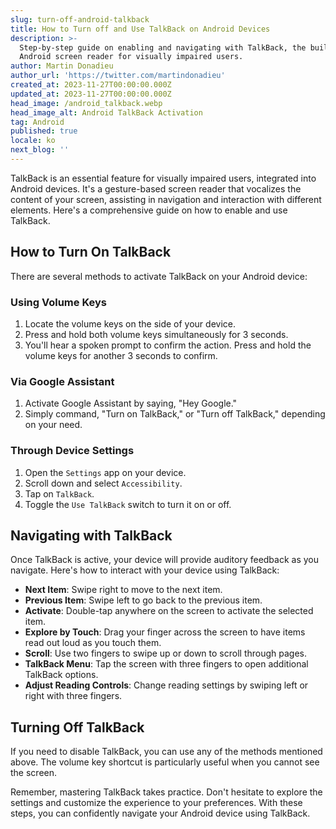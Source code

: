 ```yaml
---
slug: turn-off-android-talkback
title: How to Turn off and Use TalkBack on Android Devices
description: >-
  Step-by-step guide on enabling and navigating with TalkBack, the built-in
  Android screen reader for visually impaired users.
author: Martin Donadieu
author_url: 'https://twitter.com/martindonadieu'
created_at: 2023-11-27T00:00:00.000Z
updated_at: 2023-11-27T00:00:00.000Z
head_image: /android_talkback.webp
head_image_alt: Android TalkBack Activation
tag: Android
published: true
locale: ko
next_blog: ''
---
```


TalkBack is an essential feature for visually impaired users, integrated into Android devices. It's a gesture-based screen reader that vocalizes the content of your screen, assisting in navigation and interaction with different elements. Here's a comprehensive guide on how to enable and use TalkBack.

## How to Turn On TalkBack

There are several methods to activate TalkBack on your Android device:

### Using Volume Keys

1. Locate the volume keys on the side of your device.
2. Press and hold both volume keys simultaneously for 3 seconds.
3. You'll hear a spoken prompt to confirm the action. Press and hold the volume keys for another 3 seconds to confirm.

### Via Google Assistant

1. Activate Google Assistant by saying, "Hey Google."
2. Simply command, "Turn on TalkBack," or "Turn off TalkBack," depending on your need.

### Through Device Settings

1. Open the `Settings` app on your device.
2. Scroll down and select `Accessibility`.
3. Tap on `TalkBack`.
4. Toggle the `Use TalkBack` switch to turn it on or off.

## Navigating with TalkBack

Once TalkBack is active, your device will provide auditory feedback as you navigate. Here's how to interact with your device using TalkBack:

- **Next Item**: Swipe right to move to the next item.
- **Previous Item**: Swipe left to go back to the previous item.
- **Activate**: Double-tap anywhere on the screen to activate the selected item.
- **Explore by Touch**: Drag your finger across the screen to have items read out loud as you touch them.
- **Scroll**: Use two fingers to swipe up or down to scroll through pages.
- **TalkBack Menu**: Tap the screen with three fingers to open additional TalkBack options.
- **Adjust Reading Controls**: Change reading settings by swiping left or right with three fingers.

## Turning Off TalkBack

If you need to disable TalkBack, you can use any of the methods mentioned above. The volume key shortcut is particularly useful when you cannot see the screen.

Remember, mastering TalkBack takes practice. Don't hesitate to explore the settings and customize the experience to your preferences. With these steps, you can confidently navigate your Android device using TalkBack.
